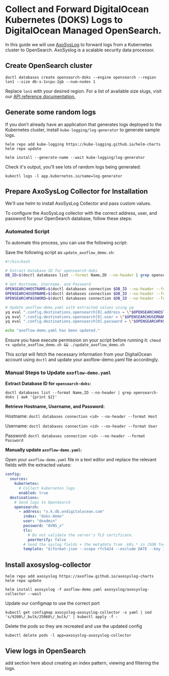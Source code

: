 # Collect and Forward DigitalOcean Kubernetes (DOKS) Logs to DigitalOcean Managed OpenSearch.

In this guide we will use [AxoSysLog](https://axoflow.com/docs/axosyslog-core/intro/) to forward logs from a Kubernetes cluster to OpenSearch. AxoSyslog is a scalable security data processor.

## Create OpenSearch cluster

`doctl databases create opensearch-doks --engine opensearch --region lon1 --size db-s-1vcpu-2gb --num-nodes 1`

Replace `lon1` with your desired region. For a list of available size slugs, visit our [API reference documentation.](https://docs.digitalocean.com/reference/api/api-reference/#tag/Databases)

## Generate some random logs

If you don’t already have an application that generates logs deployed to the Kubernetes cluster, install `kube-logging/log-generator` to generate sample logs.

```text
helm repo add kube-logging https://kube-logging.github.io/helm-charts
helm repo update
```

```text
helm install --generate-name --wait kube-logging/log-generator
```

Check it's output, you'll see lots of random logs being generated:

`kubectl logs -l app.kubernetes.io/name=log-generator`

## Prepare AxoSysLog Collector for Installation

We'll use helm to install AxoSysLog Collector and pass custom values.

To configure the AxoSysLog collector with the correct address, user, and password for your OpenSearch database, follow these steps:

### Automated Script

To automate this process, you can use the following script:

Save the following script as `update_axoflow_demo.sh`:

```sh
#!/bin/bash

# Extract Database ID for opensearch-doks
DB_ID=$(doctl databases list --format Name,ID --no-header | grep opensearch-doks | awk '{print $2}')

# Get Hostname, Username, and Password
OPENSEARCHHOSTNAME=$(doctl databases connection $DB_ID --no-header --format Host)
OPENSEARCHUSERNAME=$(doctl databases connection $DB_ID --no-header --format User)
OPENSEARCHPASSWORD=$(doctl databases connection $DB_ID --no-header --format Password)

# Update axoflow-demo.yaml with extracted values using yq
yq eval ".config.destinations.opensearch[0].address = \"$OPENSEARCHHOSTNAME\"" -i axoflow-demo.yaml
yq eval ".config.destinations.opensearch[0].user = \"$OPENSEARCHUSERNAME\"" -i axoflow-demo.yaml
yq eval ".config.destinations.opensearch[0].password = \"$OPENSEARCHPASSWORD\"" -i axoflow-demo.yaml

echo "axoflow-demo.yaml has been updated."
```

Ensure you have execute permission on your script before running it:
`chmod +x update_axoflow_demo.sh && ./update_axoflow_demo.sh`

This script will fetch the necessary information from your DigitalOcean account using `doctl` and update your axoflow-demo.yaml file accordingly.

### Manual Steps to Update `axoflow-demo.yaml`

**Extract Database ID for `opensearch-doks`:**

`doctl databases list --format Name,ID --no-header | grep opensearch-doks | awk '{print $2}'`

**Retrieve Hostname, Username, and Password:**

Hostname: `doctl databases connection <id> --no-header --format Host`

Username: `doctl databases connection <id> --no-header --format User`

Password: `doctl databases connection <id> --no-header --format Password`

**Manually update `axoflow-demo.yaml`:**

   Open your `axoflow-demo.yaml` file in a text editor and replace the relevant fields with the extracted values:

   ```yaml
   config:
     sources:
       kubernetes:
         # Collect kubernetes logs
         enabled: true
     destinations:
       # Send logs to OpenSearch
       opensearch:
         - address: "x.k.db.ondigitalocean.com"
           index: "doks-demo"
           user: "doadmin"
           password: "AVNS_x"
           tls:
             # Do not validate the server's TLS certificate.
             peerVerify: false
           # Send the syslog fields + the metadata from .k8s.* in JSON format
           template: "$(format-json --scope rfc5424 --exclude DATE --key ISODATE @timestamp=${ISODATE} k8s=$(format-json .k8s.* --shift-levels 2 --exclude .k8s.log))"
   ```

## Install axosyslog-collector

```text
helm repo add axosyslog https://axoflow.github.io/axosyslog-charts
helm repo update
```

`helm install axosyslog -f axoflow-demo.yaml axosyslog/axosyslog-collector --wait`

Update our configmap to use the correct port

`kubectl get configmap axosyslog-axosyslog-collector -o yaml | sed 's/9200\/_bulk/25060\/_bulk/' | kubectl apply -f -`

Delete the pods so they are recreated and use the updated config

`kubectl delete pods -l app=axosyslog-axosyslog-collector`

## View logs in OpenSearch

add section here about creating an index pattern, viewing and filtering the logs.

